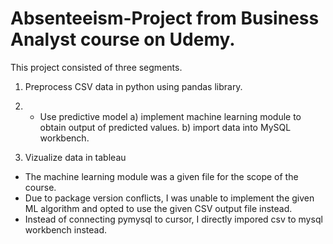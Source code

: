 # Absenteeism-Project from Business Analyst course on Udemy.

This project consisted of three segments. 
1) Preprocess CSV data in python using pandas library.

2) * Use predictive model
  a) implement machine learning module to obtain output of predicted values.
  b) import data into MySQL workbench.

3) Vizualize data in tableau

* The machine learning module was a given file for the scope of the course.  
* Due to package version conflicts, I was unable to implement the given ML algorithm and opted to use the given CSV output file instead.
* Instead of connecting pymysql to cursor, I directly impored csv to mysql workbench instead.
